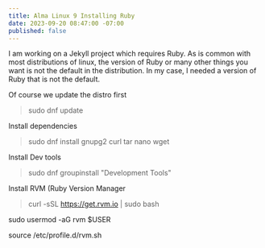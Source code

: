 ```yaml
---
title: Alma Linux 9 Installing Ruby
date: 2023-09-20 08:47:00 -07:00
published: false
---
```


I am working on a Jekyll project which requires Ruby.  As is common with most distributions of linux, the version of Ruby or many other things you want is not the default in the distribution.  In my case, I needed a version of Ruby that is not the default.  

Of course we update the distro first
> sudo dnf update

Install dependencies
> sudo dnf install gnupg2 curl tar nano wget

Install Dev tools
> sudo dnf groupinstall "Development Tools"

Install RVM (Ruby Version Manager
> curl -sSL https://get.rvm.io | sudo bash

sudo usermod -aG rvm $USER

source /etc/profile.d/rvm.sh

